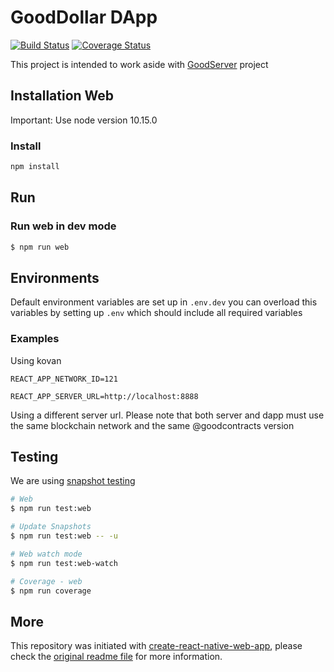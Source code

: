 # GoodDollar DApp


[![Build Status](https://travis-ci.com/GoodDollar/GoodDAPP.svg?branch=master)](https://travis-ci.com/GoodDollar/GoodDAPP) [![Coverage Status](https://coveralls.io/repos/github/GoodDollar/GoodDAPP/badge.svg?branch=master)](https://coveralls.io/github/GoodDollar/GoodDAPP?branch=master)

This project is intended to work aside with [GoodServer](https://github.com/GoodDollar/GoodServer) project

## Installation Web

Important: Use node version 10.15.0

### Install

```bash
npm install
```

## Run

### Run web in dev mode

```bash
$ npm run web
```

## Environments

Default environment variables are set up in `.env.dev` you can overload this variables by setting up `.env` which should include all required variables

### Examples

Using kovan

```text
REACT_APP_NETWORK_ID=121
```

```text
REACT_APP_SERVER_URL=http://localhost:8888
```

Using a different server url. Please note that both server and dapp must use the same blockchain network and the same @goodcontracts version

## Testing

We are using [snapshot testing](https://jestjs.io/docs/en/snapshot-testing)

```bash
# Web
$ npm run test:web

# Update Snapshots
$ npm run test:web -- -u

# Web watch mode
$ npm run test:web-watch

# Coverage - web
$ npm run coverage
```

## More

This repository was initiated with [create-react-native-web-app](readme_crnwa.md), please check the [original readme file](readme_crnwa.md) for more information.

